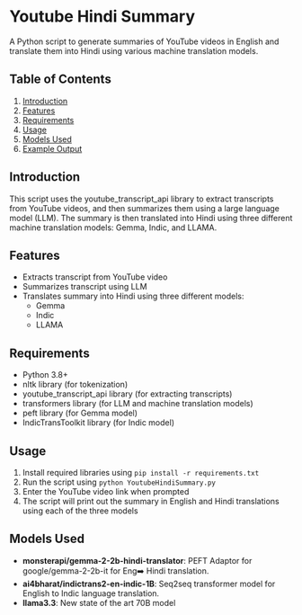 # Youtube Hindi Summary
A Python script to generate summaries of YouTube videos in English and translate them into Hindi using various machine translation models.

## Table of Contents
1. [Introduction](#introduction)
2. [Features](#features)
3. [Requirements](#requirements)
4. [Usage](#usage)
5. [Models Used](#models-used)
6. [Example Output](#example-output)
## Introduction
This script uses the youtube_transcript_api library to extract transcripts from YouTube videos, and then summarizes them using a large language model (LLM). The summary is then translated into Hindi using three different machine translation models: Gemma, Indic, and LLAMA.

## Features
* Extracts transcript from YouTube video
* Summarizes transcript using LLM
* Translates summary into Hindi using three different models:
  * Gemma
  * Indic
  * LLAMA
## Requirements
* Python 3.8+
* nltk library (for tokenization)
* youtube_transcript_api library (for extracting transcripts)
* transformers library (for LLM and machine translation models)
* peft library (for Gemma model)
* IndicTransToolkit library (for Indic model)
## Usage
1. Install required libraries using `pip install -r requirements.txt`
2. Run the script using `python YoutubeHindiSummary.py`
3. Enter the YouTube video link when prompted
4. The script will print out the summary in English and Hindi translations using each of the three models
## Models Used
* **monsterapi/gemma-2-2b-hindi-translator**: PEFT Adaptor for google/gemma-2-2b-it for Eng➡️ Hindi translation.
* **ai4bharat/indictrans2-en-indic-1B**: Seq2seq transformer model for English to Indic language translation.
* **llama3.3**: New state of the art 70B model
